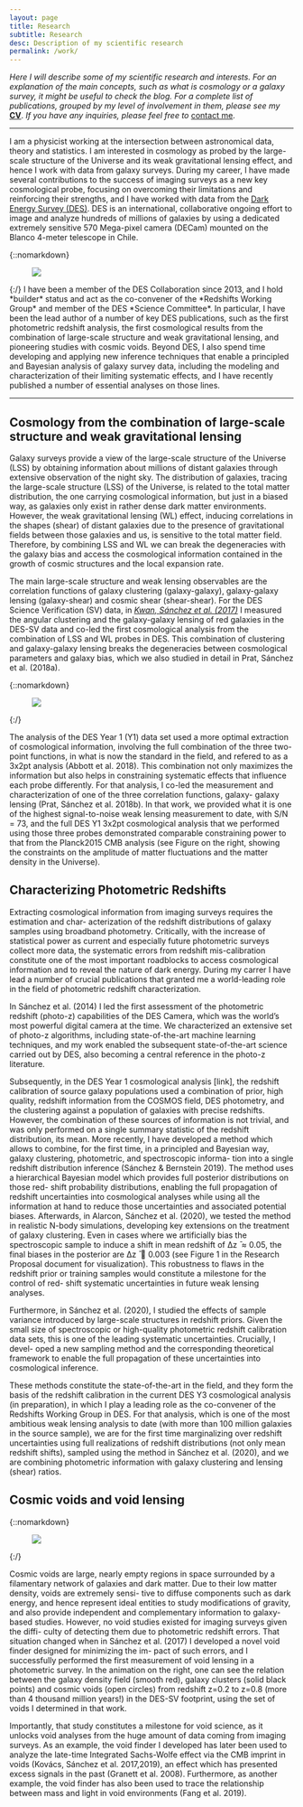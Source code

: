 ```yaml
---
layout: page
title: Research
subtitle: Research
desc: Description of my scientific research
permalink: /work/
---
```


<div class="pretty-links">
  
*Here I will describe some of my scientific research and interests. For an explanation of the main concepts, such as what is cosmology or a galaxy survey, it might be useful to check the blog. For a complete list of publications, grouped by my level of involvement in them, please see my* [**CV**](https://www.dropbox.com/s/hd4oz11je1top9m/cv_publist_csanchez.pdf?raw=1). *If you have any inquiries, please feel free to* <a href="mailto:carles.sanchez.alonso@gmail.com">contact me</a>.

---

I am a physicist working at the intersection between astronomical data, theory and statistics. I am interested in cosmology as probed by the large-scale structure of the Universe and its weak gravitational lensing effect, and hence I work with data from galaxy surveys. During my career, I have made several contributions to the success of imaging surveys as a new key cosmological probe, focusing on overcoming their limitations and reinforcing their strengths, and I have worked with data from the [Dark Energy Survey (DES)](https://www.darkenergysurvey.org). DES is an international, collaborative ongoing effort to image and analyze hundreds of millions of galaxies by using a dedicated extremely sensitive 570 Mega-pixel camera (DECam) mounted on the Blanco 4-meter telescope in Chile. 

{::nomarkdown}
<figure class="site-profile5">
    <img src="{{ site.baseurl }}/assets/img/des.jpeg">
</figure>
{:/}
I have been a member of the DES Collaboration since 2013, and I hold *builder* status and act as the co-convener of the *Redshifts Working Group* and member of the DES *Science Committee*. In particular, I have been the lead author of a number of key DES publications, such as the first photometric redshift analysis, the first cosmological results from the combination of large-scale structure and weak gravitational lensing, and pioneering studies with cosmic voids. Beyond DES, I also spend time developing and applying new inference techniques that enable a principled and Bayesian analysis of galaxy survey data, including the modeling and characterization of their limiting systematic effects, and I have recently published a number of essential analyses on those lines. 

---

## Cosmology from the combination of large-scale structure and weak gravitational lensing

Galaxy surveys provide a view of the large-scale structure of the Universe (LSS) by obtaining information about millions of distant galaxies through extensive observation of the night sky. The distribution of galaxies, tracing the large-scale structure (LSS) of the Universe, is related to the total matter distribution, the one carrying cosmological information, but just in a biased way, as galaxies only exist in rather dense dark matter environments. However, the weak gravitational lensing (WL) effect, inducing correlations in the shapes (shear) of distant galaxies due to the presence of gravitational fields between those galaxies and us, is sensitive to the total matter field. Therefore, by combining LSS and WL we can break the degeneracies with the galaxy bias and access the cosmological information contained in the growth of cosmic structures and the local expansion rate.

The main large-scale structure and weak lensing observables are the correlation functions of galaxy clustering (galaxy-galaxy), galaxy-galaxy lensing (galaxy-shear) and cosmic shear (shear-shear). For the DES Science Verification (SV) data, in [*Kwan, Sánchez et al. (2017)*](https://arxiv.org/abs/1604.07871) I measured the angular clustering and the galaxy-galaxy lensing of red galaxies in the DES-SV data and co-led the first cosmological analysis from the combination of LSS and WL probes in DES. This combination of clustering and galaxy-galaxy lensing breaks the degeneracies between cosmological parameters and galaxy bias, which we also studied in detail in Prat, Sánchez et al. (2018a). 

{::nomarkdown}
<figure class="site-profile3">
    <img src="{{ site.baseurl }}/assets/img/cosmo_y1.png">
</figure>
{:/}

The analysis of the DES Year 1 (Y1) data set used a more optimal
extraction of cosmological information, involving the full combination of the three two-point
functions, in what is now the standard in the field, and refered to as a 3x2pt analysis
(Abbott et al. 2018). This combination not only maximizes the information but also helps
in constraining systematic effects that influence each probe differently. For that analysis, I
co-led the measurement and characterization of one of the three correlation functions, galaxy-
galaxy lensing (Prat, Sánchez et al. 2018b). In that work, we provided what it is one of the
highest signal-to-noise weak lensing measurement to date, with S/N = 73, and the full DES
Y1 3x2pt cosmological analysis that we performed using those three probes demonstrated
comparable constraining power to that from the Planck2015 CMB analysis (see Figure on the right, showing the constraints on the amplitude of matter fluctuations and the matter density in the Universe).


## Characterizing Photometric Redshifts

Extracting cosmological information from imaging surveys requires the estimation and char- acterization of the redshift distributions of galaxy samples using broadband photometry. Critically, with the increase of statistical power as current and especially future photometric surveys collect more data, the systematic errors from redshift mis-calibration constitute one of the most important roadblocks to access cosmological information and to reveal the nature of dark energy. During my carrer I have lead a number of crucial publications that granted me a world-leading role in the field of photometric redshift characterization.

In Sánchez et al. (2014) I led the first assessment of the photometric redshift (photo-z) capabilities of the DES Camera, which was the world’s most powerful digital camera at the time. We characterized an extensive set of photo-z algorithms, including state-of-the-art machine learning techniques, and my work enabled the subsequent state-of-the-art science carried out by DES, also becoming a central reference in the photo-z literature.

Subsequently, in the DES Year 1 cosmological analysis [link], the redshift calibration of source galaxy populations used a combination of prior, high quality, redshift information from the COSMOS field, DES photometry, and the clustering against a population of galaxies with precise redshifts. However, the combination of these sources of information is not trivial, and was only performed on a single summary statistic of the redshift distribution, its mean. More recently, I have developed a method which allows to combine, for the first time, in a principled and Bayesian way, galaxy clustering, photometric, and spectroscopic informa- tion into a single redshift distribution inference (Sánchez & Bernstein 2019). The method uses a hierarchical Bayesian model which provides full posterior distributions on those red- shift probability distributions, enabling the full propagation of redshift uncertainties into cosmological analyses while using all the information at hand to reduce those uncertainties and associated potential biases. Afterwards, in Alarcon, Sánchez et al. (2020), we tested the method in realistic N-body simulations, developing key extensions on the treatment of galaxy clustering. Even in cases where we artificially bias the spectroscopic sample to induce a shift in mean redshift of ∆z ̄ ≈ 0.05, the final biases in the posterior are ∆z ̄ 􏰫 0.003 (see Figure 1 in the Research Proposal document for visualization). This robustness to flaws in the redshift prior or training samples would constitute a milestone for the control of red- shift systematic uncertainties in future weak lensing analyses.

Furthermore, in Sánchez et al. (2020), I studied the effects of sample variance introduced by large-scale structures in redshift priors. Given the small size of spectroscopic or high-quality photometric redshift calibration data sets, this is one of the leading systematic uncertainties. Crucially, I devel- oped a new sampling method and the corresponding theoretical framework to enable the full propagation of these uncertainties into cosmological inference.

These methods constitute the state-of-the-art in the field, and they form the basis of the redshift calibration in the current DES Y3 cosmological analysis (in preparation), in which I play a leading role as the co-convener of the Redshifts Working Group in DES. For that analysis, which is one of the most ambitious weak lensing analysis to date (with more than 100 million galaxies in the source sample), we are for the first time marginalizing over redshift uncertainties using full realizations of redshift distributions (not only mean redshift shifts), sampled using the method in Sánchez et al. (2020), and we are combining photometric information with galaxy clustering and lensing (shear) ratios.



## Cosmic voids and void lensing

{::nomarkdown}
<figure class="site-profile3">
    <img src="{{ site.baseurl }}/assets/img/voids_animation.gif">
</figure>
{:/}

Cosmic voids are large, nearly empty regions in space surrounded by a filamentary network of galaxies and dark matter. Due to their low matter density, voids are extremely sensi- tive to diffuse components such as dark energy, and hence represent ideal entities to study modifications of gravity, and also provide independent and complementary information to galaxy-based studies. However, no void studies existed for imaging surveys given the diffi- culty of detecting them due to photometric redshift errors. That situation changed when in Sánchez et al. (2017) I developed a novel void finder designed for minimizing the im- pact of such errors, and I successfully performed the first measurement of void lensing in a photometric survey. In the animation on the right, one can see the relation between the galaxy density field (smooth red), galaxy clusters (solid black points) and cosmic voids (open circles) from redshift z=0.2 to z=0.8 (more than 4 thousand million years!) in the DES-SV footprint, using the set of voids I determined in that work.

Importantly, that study constitutes a milestone for void science, as it unlocks void analyses from the huge amount of data coming from imaging surveys. As an example, the void finder I developed has later been used to analyze the late-time Integrated Sachs-Wolfe effect via the CMB imprint in voids (Kovács, Sánchez et al. 2017,2019), an effect which has presented excess signals in the past (Granett et al. 2008). Furthermore, as another example, the void finder has also been used to trace the relationship between mass and light in void environments (Fang et al. 2019). 
